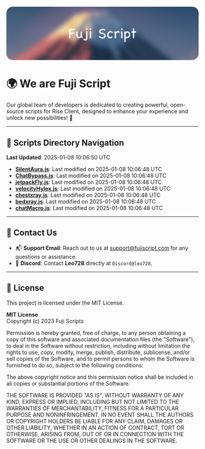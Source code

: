 ![Banner](.github/b.webp)

# 🌍 **We are Fuji Script**

Our global team of developers is dedicated to creating powerful, open-source scripts for Rise Client, designed to enhance your experience and unlock new possibilities! 🌟

---
<!-- SCRIPTS_NAVIGATION_START -->
## 📂 **Scripts Directory Navigation**

**Last Updated**: 2025-01-08 10:06:50 UTC

- **[SilentAura.js](scripts/SilentAura.js)**: Last modified on 2025-01-08 10:06:48 UTC
- **[ChatBypass.js](scripts/ChatBypass.js)**: Last modified on 2025-01-08 10:06:48 UTC
- **[jetpackFly.js](scripts/jetpackFly.js)**: Last modified on 2025-01-08 10:06:48 UTC
- **[velocityHylex.js](scripts/velocityHylex.js)**: Last modified on 2025-01-08 10:06:48 UTC
- **[chestxray.js](scripts/chestxray.js)**: Last modified on 2025-01-08 10:06:48 UTC
- **[bedxray.js](scripts/bedxray.js)**: Last modified on 2025-01-08 10:06:48 UTC
- **[chatMacro.js](scripts/chatMacro.js)**: Last modified on 2025-01-08 10:06:48 UTC

<!-- SCRIPTS_NAVIGATION_END -->

---

## 💬 **Contact Us**  
- 📬 **Support Email**: Reach out to us at [support@fujiscript.com](mailto:support@fujiscript.com) for any questions or assistance.  
- 💬 **Discord**: Contact **Leo728** directly at `Discord@leo728`.

---

## 📜 **License**

This project is licensed under the MIT License.  

**MIT License**  
Copyright (c) 2023 Fuji Scripts  

Permission is hereby granted, free of charge, to any person obtaining a copy of this software and associated documentation files (the "Software"), to deal in the Software without restriction, including without limitation the rights to use, copy, modify, merge, publish, distribute, sublicense, and/or sell copies of the Software, and to permit persons to whom the Software is furnished to do so, subject to the following conditions:  

The above copyright notice and this permission notice shall be included in all copies or substantial portions of the Software.  

THE SOFTWARE IS PROVIDED "AS IS", WITHOUT WARRANTY OF ANY KIND, EXPRESS OR IMPLIED, INCLUDING BUT NOT LIMITED TO THE WARRANTIES OF MERCHANTABILITY, FITNESS FOR A PARTICULAR PURPOSE AND NONINFRINGEMENT. IN NO EVENT SHALL THE AUTHORS OR COPYRIGHT HOLDERS BE LIABLE FOR ANY CLAIM, DAMAGES OR OTHER LIABILITY, WHETHER IN AN ACTION OF CONTRACT, TORT OR OTHERWISE, ARISING FROM, OUT OF OR IN CONNECTION WITH THE SOFTWARE OR THE USE OR OTHER DEALINGS IN THE SOFTWARE.  

